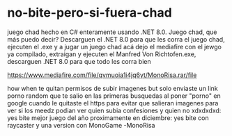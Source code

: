 # no-bite-pero-si-fuera-chad
juego chad hecho en C# enteramente usando .NET 8.0. Juego chad, que más puedo decir? Descarguen el .NET 8.0 para que les corra el juego chad, ejecuten el .exe y a jugar un juego chad
acá dejo el mediafire con el jewgo ya compilado, extraigan y ejecuten el Manfred Von Richtofen.exe, descarguen .NET 8.0 para que todo les corra bien


https://www.mediafire.com/file/qvmuoia1i4jq6yt/MonoRisa.rar/file






how when te quitan permisos de subir imagenes but solo enviaste un link porno random que te salio en las primeras busquedas al poner "porno" en google cuando le quitaste el https para evitar que salieran imagenes para ver si los meedz podian ver quien subia confesiones y quien no xdxdxdxd: yes bite mejor juego del año
proximamente en diciembre: yes bite con raycaster y una version con MonoGame
-MonoRisa
